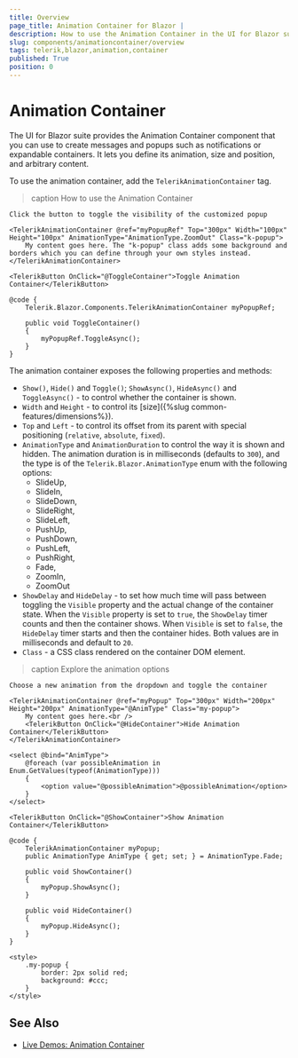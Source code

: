 ```yaml
---
title: Overview
page_title: Animation Container for Blazor |
description: How to use the Animation Container in the UI for Blazor suite to create messages and popups
slug: components/animationcontainer/overview
tags: telerik,blazor,animation,container
published: True
position: 0
---
```


# Animation Container

The UI for Blazor suite provides the Animation Container component that you can use to create messages and popups such as notifications or expandable containers. It lets you define its animation, size and position, and arbitrary content.

To use the animation container, add the `TelerikAnimationContainer` tag.

>caption How to use the Animation Container

````CSHTML
Click the button to toggle the visibility of the customized popup

<TelerikAnimationContainer @ref="myPopupRef" Top="300px" Width="100px" Height="100px" AnimationType="AnimationType.ZoomOut" Class="k-popup">
	My content goes here. The "k-popup" class adds some background and borders which you can define through your own styles instead.
</TelerikAnimationContainer>

<TelerikButton OnClick="@ToggleContainer">Toggle Animation Container</TelerikButton>

@code {
	Telerik.Blazor.Components.TelerikAnimationContainer myPopupRef;

	public void ToggleContainer()
	{
		myPopupRef.ToggleAsync();
	}
}
````

The animation container exposes the following properties and methods:

* `Show()`, `Hide()` and `Toggle()`; `ShowAsync()`, `HideAsync()` and `ToggleAsync()` - to control whether the container is shown.
* `Width` and `Height` - to control its [size]({%slug common-features/dimensions%}).
* `Top` and `Left` - to control its offset from its parent with special positioning (`relative`, `absolute`, `fixed`).
* `AnimationType` and `AnimationDuration` to control the way it is shown and hidden. The animation duration is in milliseconds (defaults to `300`), and the type is of the `Telerik.Blazor.AnimationType` enum with the following options:
	* SlideUp,
	* SlideIn,
	* SlideDown,
	* SlideRight,
	* SlideLeft,
	* PushUp,
	* PushDown,
	* PushLeft,
	* PushRight,
	* Fade,
	* ZoomIn,
	* ZoomOut
* `ShowDelay` and `HideDelay` - to set how much time will pass between toggling the `Visible` property and the actual change of the container state. When the `Visible` property is set to `true`, the `ShowDelay` timer counts and then the container shows. When `Visible` is set to `false`, the `HideDelay` timer starts and then the container hides. Both values are in milliseconds and default to `20`.
* `Class` - a CSS class rendered on the container DOM element.

>caption Explore the animation options

````CSHTML
Choose a new animation from the dropdown and toggle the container

<TelerikAnimationContainer @ref="myPopup" Top="300px" Width="200px" Height="200px" AnimationType="@AnimType" Class="my-popup">
	My content goes here.<br />
	<TelerikButton OnClick="@HideContainer">Hide Animation Container</TelerikButton>
</TelerikAnimationContainer>

<select @bind="AnimType">
	@foreach (var possibleAnimation in Enum.GetValues(typeof(AnimationType)))
	{
		<option value="@possibleAnimation">@possibleAnimation</option>
	}
</select>

<TelerikButton OnClick="@ShowContainer">Show Animation Container</TelerikButton>

@code {
	TelerikAnimationContainer myPopup;
	public AnimationType AnimType { get; set; } = AnimationType.Fade;

	public void ShowContainer()
	{
		myPopup.ShowAsync();
	}

	public void HideContainer()
	{
		myPopup.HideAsync();
	}
}

<style>
	.my-popup {
		border: 2px solid red;
		background: #ccc;
	}
</style>
````

## See Also

  * [Live Demos: Animation Container](https://demos.telerik.com/blazor-ui/animationcontainer/index)
